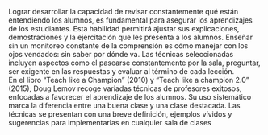 



Lograr desarrollar la capacidad de revisar constantemente qué están entendiendo los alumnos, es fundamental para asegurar los aprendizajes de los estudiantes. Esta habilidad permitirá ajustar sus explicaciones, demostraciones y la ejercitación que les presenta a los alumnos. 
Enseñar sin un monitoreo constante de la comprensión es cómo manejar con los ojos vendados: sin saber por dónde va. Las técnicas seleccionadas incluyen aspectos como el pasearse constantemente por la sala, preguntar, ser exigente en las respuestas y evaluar al término de cada lección.   
En el libro “Teach like a Champion” (2010) y “Teach like a champion 2.0” (2015), Doug Lemov recoge variadas técnicas de profesores exitosos, enfocadas a favorecer el aprendizaje de los alumnos. Su uso sistemático marca la diferencia entre una buena clase y una clase destacada. Las técnicas se presentan con una breve definición, ejemplos vívidos y sugerencias para implementarlas en cualquier sala de clases
